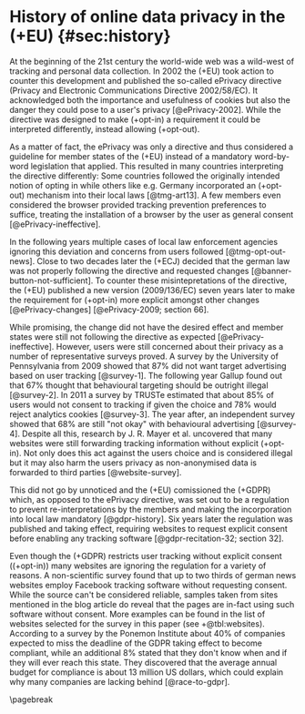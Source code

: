 # History of online data privacy in the (+EU) {#sec:history}

At the beginning of the 21st century the world-wide web was a wild-west of tracking and personal data collection. In 2002 the (+EU) took action to counter this development and published the so-called ePrivacy directive (Privacy and Electronic Communications Directive 2002/58/EC). It acknowledged both the importance and usefulness of cookies but also the danger they could pose to a user's privacy [@ePrivacy-2002]. While the directive was designed to make (+opt-in) a requirement it could be interpreted differently, instead allowing (+opt-out).

As a matter of fact, the ePrivacy was only a directive and thus considered a guideline for member states of the (+EU) instead of a mandatory word-by-word legislation that applied. This resulted in many countries interpreting the directive differently: Some countries followed the originally intended notion of opting in while others like e.g. Germany incorporated an (+opt-out) mechanism into their local laws [@tmg-art13]. A few members even considered the browser provided tracking prevention preferences to suffice, treating the installation of a browser by the user as general consent [@ePrivacy-ineffective].

In the following years multiple cases of local law enforcement agencies ignoring this deviation and concerns from users followed [@tmg-opt-out-news]. Close to two decades later the (+ECJ) decided that the german law was not properly following the directive and requested changes [@banner-button-not-sufficient]. To counter these misintepretations of the directive, the (+EU) published a new version (2009/136/EC) seven years later to make the requirement for (+opt-in) more explicit amongst other changes [@ePrivacy-changes] [@ePrivacy-2009; section 66].

While promising, the change did not have the desired effect and member states were still not following the directive as expected [@ePrivacy-ineffective]. However, users were still concerned about their privacy as a number of representative surveys proved. A survey by the University of Pennsylvania from 2009 showed that 87% did not want target advertising based on user tracking [@survey-1]. The following year Gallup found out that 67% thought that behavioural targeting should be outright illegal [@survey-2]. In 2011 a survey by TRUSTe estimated that about 85% of users would not consent to tracking if given the choice and 78% would reject analytics cookies [@survey-3]. The year after, an independent survey showed that 68% are still "not okay" with behavioural advertising [@survey-4]. Despite all this, research by J. R. Mayer et al. uncovered that many websites were still forwarding tracking information without explicit (+opt-in). Not only does this act against the users choice and is considered illegal but it may also harm the users privacy as non-anonymised data is forwarded to third parties [@website-survey].

This did not go by unnoticed and the (+EU) comissioned the (+GDPR) which, as opposed to the ePrivacy directive, was set out to be a regulation to prevent re-interpretations by the members and making the incorporation into local law mandatory [@gdpr-history]. Six years later the regulation was published and taking effect, requiring websites to request explicit consent before enabling any tracking software [@gdpr-recitation-32; section 32].

Even though the (+GDPR) restricts user tracking without explicit consent ((+opt-in)) many websites are ignoring the regulation for a variety of reasons. A non-scientific survey found that up to two thirds of german news websites employ Facebook tracking software without requesting consent. While the source can't be considered reliable, samples taken from sites mentioned in the blog article do reveal that the pages are in-fact using such software without consent. More examples can be found in the list of websites selected for the survey in this paper (see +@tbl:websites). According to a survey by the Ponemon Institute about 40% of companies expected to miss the deadline of the GDPR taking effect to become compliant, while an additional 8% stated that they don't know when and if they will ever reach this state. They discovered that the average annual budget for compliance is about 13 million US dollars, which could explain why many companies are lacking behind [@race-to-gdpr].

\pagebreak
